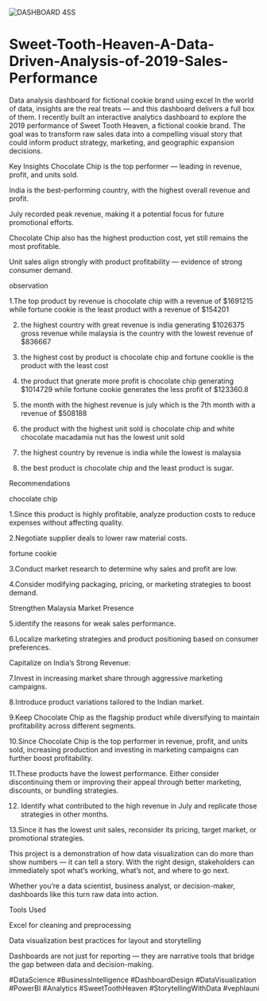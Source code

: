 ![DASHBOARD 4SS](https://github.com/user-attachments/assets/a0b39d1c-f20b-475a-88e6-22a69e5c4a81)
# Sweet-Tooth-Heaven-A-Data-Driven-Analysis-of-2019-Sales-Performance
Data analysis dashboard for fictional cookie brand using excel
In the world of data, insights are the real treats — and this dashboard delivers a full box of them. I recently built an interactive analytics dashboard to explore the 2019 performance of Sweet Tooth Heaven, a fictional cookie brand. The goal was to transform raw sales data into a compelling visual story that could inform product strategy, marketing, and geographic expansion decisions.

Key Insights
Chocolate Chip is the top performer — leading in revenue, profit, and units sold.

India is the best-performing country, with the highest overall revenue and profit.

July recorded peak revenue, making it a potential focus for future promotional efforts.

Chocolate Chip also has the highest production cost, yet still remains the most profitable.

Unit sales align strongly with product profitability — evidence of strong consumer demand.

observation

1.The top product by revenue is chocolate chip with a revenue of $1691215 while fortune cookie is the least product with a revenue of $154201

2. the highest country with great revenue is india generating $1026375 gross revenue while malaysia is the country with the lowest revenue of $836667

3. the highest cost by product is chocolate chip and fortune cooklie is the product with the least cost

4. the product that gnerate more profit is chocolate chip generating $1014729 while fortune cookie generates the less profit of $123360.8

5. the month with the highest revenue is july which is the 7th month with a revenue of $508188

6. the product with the highest unit sold is chocolate chip and white chocolate macadamia nut has the lowest unit sold

7. the highest country by revenue is india while the lowest is malaysia

8. the best product is chocolate chip and the least product is sugar.

Recommendations

chocolate chip

1.Since this product is highly profitable, analyze production costs to reduce expenses without affecting quality.

2.Negotiate supplier deals to lower raw material costs.

fortune cookie

3.Conduct market research to determine why sales and profit are low.

4.Consider modifying packaging, pricing, or marketing strategies to boost demand.

Strengthen Malaysia Market Presence

5.identify the reasons for weak sales performance.

6.Localize marketing strategies and product positioning based on consumer preferences.

Capitalize on India’s Strong Revenue:

7.Invest in increasing market share through aggressive marketing campaigns.

8.Introduce product variations tailored to the Indian market.

9.Keep Chocolate Chip as the flagship product while diversifying to maintain profitability across different segments.

10.Since Chocolate Chip is the top performer in revenue, profit, and units sold, increasing production and investing in marketing campaigns can further boost profitability.

11.These products have the lowest performance. Either consider discontinuing them or improving their appeal through better marketing, discounts, or bundling strategies.

12. Identify what contributed to the high revenue in July and replicate those strategies in other months.

13.Since it has the lowest unit sales, reconsider its pricing, target market, or promotional strategies.

This project is a demonstration of how data visualization can do more than show numbers — it can tell a story. With the right design, stakeholders can immediately spot what’s working, what’s not, and where to go next.

Whether you’re a data scientist, business analyst, or decision-maker, dashboards like this turn raw data into action.

Tools Used

Excel for cleaning and preprocessing

Data visualization best practices for layout and storytelling

Dashboards are not just for reporting — they are narrative tools that bridge the gap between data and decision-making.

#DataScience #BusinessIntelligence #DashboardDesign #DataVisualization #PowerBI #Analytics #SweetToothHeaven #StorytellingWithData #vephlauni
